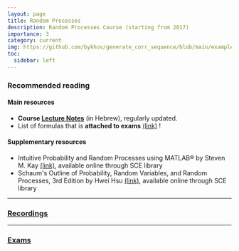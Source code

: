 ```yaml
---
layout: page
title: Random Processes
description: Random Processes Course (starting from 2017)
importance: 3
category: current
img: https://github.com/bykhov/generate_corr_sequence/blob/main/examples/default_samples.png?raw=true
toc:
  sidebar: left
---
```


### Recommended reading
#### Main resources
* **Course [Lecture Notes](RP_Book.pdf)** (in Hebrew), regularly updated.
* List of formulas that is **attached to exams** [(link)](formulas_rp.pdf) !

#### Supplementary resources
* Intuitive Probability and Random Processes using MATLAB® by Steven M. Kay [(link)](https://link.springer.com/book/10.1007/b104645), available online through SCE library
* Schaum's Outline of Probability, Random Variables, and Random Processes, 3rd Edition by Hwei Hsu [(link)](https://mhebooklibrary.com/isbn/9780071824774), available online through SCE library

---

### [Recordings](/suppl/rp/recordings/)

---

### [Exams](/suppl/rp/exams/)